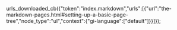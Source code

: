 urls_downloaded_cb({"token":"index.markdown","urls":[{"url":"the-markdown-pages.html#setting-up-a-basic-page-tree","node_type":"ul","context":{"gi-language":["default"]}}]});
